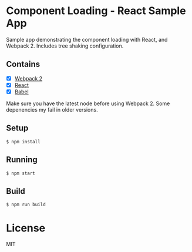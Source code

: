 # Component Loading - React Sample App

Sample app demonstrating the component loading with React, and Webpack 2. Includes tree shaking configuration.

## Contains

- [x] [Webpack 2](https://webpack.github.io)
- [x] [React](https://facebook.github.io/react/)
- [x] [Babel](https://babeljs.io/)

Make sure you have the latest node before using Webpack 2. Some depenencies my fail in older versions. 

## Setup

```
$ npm install
```

## Running

```
$ npm start
```

## Build

```
$ npm run build
```

# License

MIT
